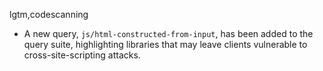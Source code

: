 lgtm,codescanning
* A new query, `js/html-constructed-from-input`, has been added to the query suite,
  highlighting libraries that may leave clients vulnerable to cross-site-scripting attacks.
